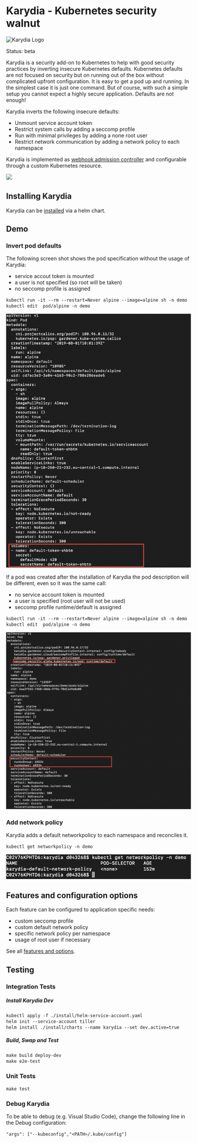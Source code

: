 # Karydia - Kubernetes security walnut

![Karydia Logo](logo/Karydia@0.5x.png)

Status: beta

Karydia is a security add-on to Kubernetes to help with good security practices by inverting insecure Kubernetes defaults. Kubernetes defaults are not focused on security but on running out of the box without complicated upfront configuration. It is easy to get a pod up and running. In the simplest case it is just one command. But of course, with such a simple setup you cannot expect a highly secure application. Defaults are not enough! 

Karydia inverts the following insecure defaults:
* Unmount service account token
* Restrict system calls by adding a seccomp profile
* Run with minimal privileges by adding a none root user
* Restrict network communication by adding a network policy to each namespace 

Karydia is implemented as [webhook admission
controller](https://kubernetes.io/docs/reference/access-authn-authz/extensible-admission-controllers/)
and configurable through a custom Kubernetes resource.

![](docs/images/karydia-architecture.png)

## Installing Karydia
Karydia can be [installed](install/README.md) via a helm chart.

## Demo
### Invert pod defaults
The following screen shot shows the pod specification without the usage of Karydia:
* service accout token is mounted
* a user is not specified (so root will be taken)
* no seccomp profile is assigned
```
kubectl run -it --rm --restart=Never alpine --image=alpine sh -n demo
kubectl edit  pod/alpine -n demo
```
![](docs/images/pod-without-karydia.png)

If a pod was created after the installation of Karydia the pod description will be different, even so it was the same call:
* no service account token is mounted 
* a user is specified (root user will not be used)
* seccomp profile runtime/default is assigned

```
kubectl run -it --rm --restart=Never alpine --image=alpine sh -n demo
kubectl edit  pod/alpine -n demo
```
![](docs/images/pod-with-karydia.png)

### Add network policy
Karydia adds a default networkpolicy to each namespace and reconciles it. 
```
kubectl get networkpolicy -n demo
```
![](docs/images/networkpolicy.png)

## Features and configuration options
Each feature can be configured to application specific needs:
* custom seccomp profile
* custom default network policy
* specific network policy per namespace
* usage of root user if necessary

See all [features and options](docs/features.md).

## Testing

### Integration Tests

##### Install Karydia Dev
```
kubectl apply -f ./install/helm-service-account.yaml
helm init --service-account tiller
helm install ./install/charts --name karydia --set dev.active=true
```

##### Build, Swap and Test

```
make build deploy-dev
make e2e-test
```

### Unit Tests

```
make test
```

### Debug Karydia

To be able to debug (e.g. Visual Studio Code), change the following line in the Debug configuration:

```
"args": ["--kubeconfig","<PATH>/.kube/config"]
```
